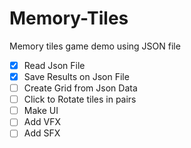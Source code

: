 # Memory-Tiles
Memory tiles game demo using JSON file

- [x] Read Json File
- [x] Save Results on Json File
- [ ] Create Grid from Json Data
- [ ] Click to Rotate tiles in pairs
- [ ] Make UI
- [ ] Add VFX
- [ ] Add SFX
